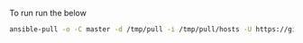 To run run the below

```bash
ansible-pull -o -C master -d /tmp/pull -i /tmp/pull/hosts -U https://github.com/shaan2212/Ansible-pull.git
```
